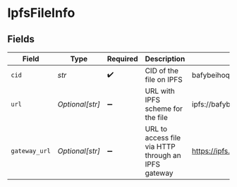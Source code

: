 # IpfsFileInfo


## Fields

| Field                                                              | Type                                                               | Required                                                           | Description                                                        | Example                                                            |
| ------------------------------------------------------------------ | ------------------------------------------------------------------ | ------------------------------------------------------------------ | ------------------------------------------------------------------ | ------------------------------------------------------------------ |
| `cid`                                                              | *str*                                                              | :heavy_check_mark:                                                 | CID of the file on IPFS                                            | bafybeihoqtemwitqajy6d654tmghqqvxmzgblddj2egst6yilplr5num6u        |
| `url`                                                              | *Optional[str]*                                                    | :heavy_minus_sign:                                                 | URL with IPFS scheme for the file                                  | ipfs://bafybeihoqtemwitqajy6d654tmghqqvxmzgblddj2egst6yilplr5num6u |
| `gateway_url`                                                      | *Optional[str]*                                                    | :heavy_minus_sign:                                                 | URL to access file via HTTP through an IPFS gateway                | https://ipfs.io                                                    |